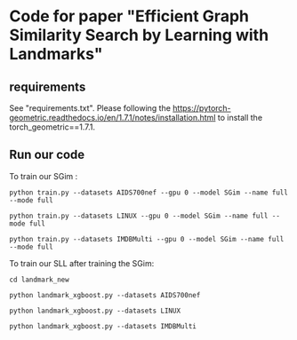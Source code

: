 # Code for paper "Efficient Graph Similarity Search by Learning with Landmarks"

## requirements
See "requirements.txt". 
Please following the https://pytorch-geometric.readthedocs.io/en/1.7.1/notes/installation.html to install the torch_geometric==1.7.1.

## Run our code
To train our SGim : 
```
python train.py --datasets AIDS700nef --gpu 0 --model SGim --name full --mode full

python train.py --datasets LINUX --gpu 0 --model SGim --name full --mode full

python train.py --datasets IMDBMulti --gpu 0 --model SGim --name full --mode full
```
To train our SLL after training the SGim:
```
cd landmark_new

python landmark_xgboost.py --datasets AIDS700nef

python landmark_xgboost.py --datasets LINUX

python landmark_xgboost.py --datasets IMDBMulti
```